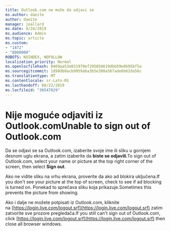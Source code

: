 ```yaml
---
title: Outlook.com ne može da odjavi se
ms.author: daeite
author: daeite
manager: joallard
ms.date: 4/24/2019
ms.audience: Admin
ms.topic: article
ms.custom:
- "1872"
- "8000008"
ROBOTS: NOINDEX, NOFOLLOW
localization_priority: Normal
ms.openlocfilehash: 0469aa53e031970ef295856619dbb59e0b95bf5a
ms.sourcegitcommit: 1d98db8acb9959aba3b5e308a567ade6b62da56c
ms.translationtype: MT
ms.contentlocale: sr-Latn-RS
ms.lasthandoff: 08/22/2019
ms.locfileid: "36547829"
---
```

# <a name="unable-to-sign-out-of-outlookcom"></a><span data-ttu-id="88fe9-102">Nije moguće odjaviti iz Outlook.com</span><span class="sxs-lookup"><span data-stu-id="88fe9-102">Unable to sign out of Outlook.com</span></span>

<span data-ttu-id="88fe9-103">Da se odjavi se sa Outlook.com, izaberite svoje ime ili sliku u gornjem desnom uglu ekrana, a zatim izaberite da **biste se odjavili**.</span><span class="sxs-lookup"><span data-stu-id="88fe9-103">To sign out of Outlook.com, select your name or picture at the top right corner of the screen, then select **Sign out**.</span></span>

<span data-ttu-id="88fe9-104">Ako ne vidite sliku na vrhu ekrana, proverite da ako ad blokira uključena.</span><span class="sxs-lookup"><span data-stu-id="88fe9-104">If you don't see your picture at the top of screen, check to see if ad blocking is turned on.</span></span> <span data-ttu-id="88fe9-105">Ponekad to sprečava sliku koja prikazuje.</span><span class="sxs-lookup"><span data-stu-id="88fe9-105">Sometimes this prevents the picture from showing.</span></span>

<span data-ttu-id="88fe9-106">Ako i dalje ne možete potpisati iz Outlook.com, kliknite na [https://login.live.com/logout.srf](https://login.live.com/logout.srf) zatim zatvorite sve prozore pregledača.</span><span class="sxs-lookup"><span data-stu-id="88fe9-106">If you still can't sign out of Outlook.com, click [https://login.live.com/logout.srf](https://login.live.com/logout.srf) then close all browser windows.</span></span>